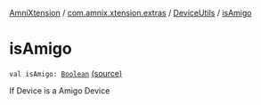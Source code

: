 [AmniXtension](../../index.md) / [com.amnix.xtension.extras](../index.md) / [DeviceUtils](index.md) / [isAmigo](./is-amigo.md)

# isAmigo

`val isAmigo: `[`Boolean`](https://kotlinlang.org/api/latest/jvm/stdlib/kotlin/-boolean/index.html) [(source)](https://github.com/AmniX/AmniXTension/tree/master/AmniXtension/src/main/java/com/amnix/xtension/extras/DeviceUtils.kt#L139)

If Device is a Amigo Device

